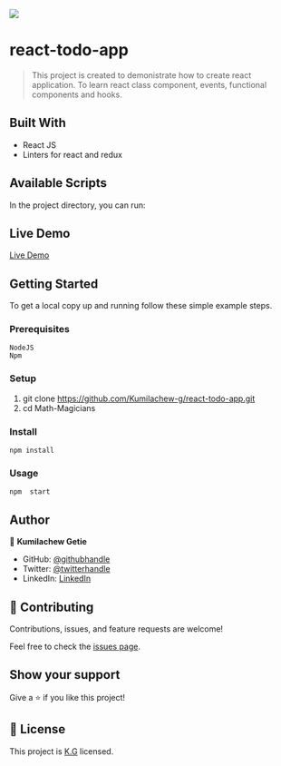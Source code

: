 ![](https://img.shields.io/badge/Microverse-blueviolet)

# react-todo-app

> This project is created to demonistrate how to create react application. To learn react class component, events, functional components and hooks.

## Built With

- React JS
- Linters for react and redux

## Available Scripts

In the project directory, you can run:

## Live Demo

[Live Demo](https://react-todo-app-kg.netlify.app/)

## Getting Started

To get a local copy up and running follow these simple example steps.

### Prerequisites

    NodeJS
    Npm

### Setup

1. git clone https://github.com/Kumilachew-g/react-todo-app.git
2. cd Math-Magicians

### Install

    npm install

### Usage

    npm  start

## Author

👤 **Kumilachew Getie**

- GitHub: [@githubhandle](https://github.com/Kumilachew-g/)
- Twitter: [@twitterhandle](https://twitter.com/Getie_Haddis)
- LinkedIn: [LinkedIn](https://www.linkedin.com/in/kumilachew-getie-0356bb157/)

## 🤝 Contributing

Contributions, issues, and feature requests are welcome!

Feel free to check the [issues page](https://github.com/Kumilachew-g/react-todo-app/issues).

## Show your support

Give a ⭐️ if you like this project!

## 📝 License

This project is [K.G](./KG.md) licensed.
